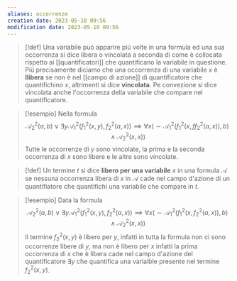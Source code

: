 ```yaml
---
aliases: occorrenze
creation date: 2023-05-10 09:56
modification date: 2023-05-10 09:56
---
```


> [!def]
> Una variabile può apparire piú volte in una formula ed una sua occorrenza si dice libera o vincolata a seconda di come è collocata rispetto ai [[quantificatori]] che quantificano la variabile in questione. Più precisamente diciamo che una occorrenza di una variabile $x$ è **llibera** se non è nel [[campo di azione]] di quantificatore che quantifichino $x$, altrimenti si dice **vincolata**. Pe convezione si dice vincolata anche l'occorrenza della variabile che compare nel quantificatore.



>[!esempio]
>Nella formula
>$$ \mathcal{A}_{2}^2(a,b) \lor \exists y \mathcal{A}_{1}^2(f_{1}^2(x,y),f_{2}^2(a,x)) \implies \forall x (\sim \mathcal{A}_{1}^2(f_{1}^2(x,ff_{2}^2(a,x)),b)\land \mathcal{A}_{2}^2(x,x)) $$
>Tutte le occorrenze di $y$ sono vincolate, la prima e la seconda occorrenza di $x$ sono libere e le altre sono vincolate.


>[!def]
>Un termine $t$ si dice **libero per una variabile** $x$ in una formula $\mathcal{A}$ se nessuna occorrenza libera di $x$ in $\mathcal{A}$ cade nel campo d'azione di un quantifiatore che quantifichi una variabile che compare in $t$.


>[!esempio]
>Data la formula
>$$\mathcal{A}_{2}^2(a,b) \lor \exists y \mathcal{A}_{1}^2(f_{1}^2(x,y),f_{2}^2(a,x)) \implies \forall x (\sim \mathcal{A}_{1}^2(f_{1}^2(x,f_{2}^2(a,x)),b)\land \mathcal{A}_{2}^2(x,x))$$
>Il termine $f_{2}^2(x,y)$ è libero per $y$, infatti in tutta la formula non ci sono occorrenze libere di $y$, ma non è libero per $x$ infatti la prima occorrenza di $x$ che è libera cade nel campo d'azione del quantificatore $\exists y$ che quantifica una variaible presente nel termine $f_{2}^2(x,y)$.
